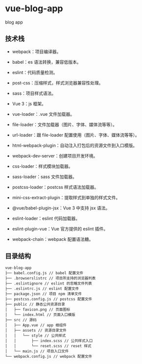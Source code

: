 # vue-blog-app
blog app

## 技术栈

- webpack：项目编译器。

- babel：es 语法转换，兼容低版本。

- eslint：代码质量检测。

- post-css：压缩样式，样式浏览器兼容性处理。

- sass：项目样式语法。

- Vue 3：js 框架。

- vue-loader：.vue 文件加载器。

- file-loader：文件加载器（图片、字体、媒体流等等）。

- url-loader：跟 file-loader 配置使用（图片、字体、媒体流等等）。

- html-webpack-plugin：自动注入打包后的资源文件到入口模版。

- webpack-dev-server：创建项目开发环境。

- css-loader：样式模块加载器。

- sass-loader：sass 文件加载器。

- postcss-loader：postcss 样式语法加载器。

- mini-css-extract-plugin：提取样式到单独的样式文件。

- @vue/babel-plugin-jsx：Vue 3 中支持 jsx 语法。

- eslint-loader：eslint 代码加载器。

- eslint-plugin-vue：Vue 官方提供的 eslint 插件。

- webpack-chain：webpack 配置语法糖。

## 目录结构

```
vue-blog-app
├── babel.config.js // babel 配置文件
├── .browserslistrc // 项目所支持的浏览器列表
├── .eslintignore // eslint 的忽略文件列表
├── .eslintrc.js // eslint 配置文件
├── package.json // 项目 npm 清单文件
├── postcss.config.js // postcss 配置文件
├── public // 静态公共资源目录
│   ├── favicon.png // 页面图标
│   └── index.html // 页面入口模版
├── src // 源码
│   ├── App.vue // app 根组件
│   ├── assets // 资源目录文件
│   │   └── style // 公共样式
│   │       ├── index.scss // 公共样式入口
│   │       └── reset.scss // reset 样式
│   └── main.js // 项目入口文件
└── webpack.config.js // webpack 配置文件
```